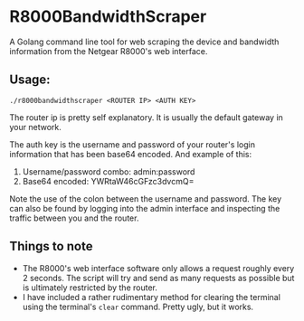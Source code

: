 # R8000BandwidthScraper

A Golang command line tool for web scraping the device and bandwidth information from the Netgear R8000's web interface.

## Usage:

`./r8000bandwidthscraper <ROUTER IP> <AUTH KEY>`

The router ip is pretty self explanatory. It is usually the default gateway in your network.

The auth key is the username and password of your router's login information that has been base64 encoded. And example
of this:

1. Username/password combo: admin:password
2. Base64 encoded: YWRtaW46cGFzc3dvcmQ=

Note the use of the colon between the username and password. The key can also be found by logging into the admin
interface and inspecting the traffic between you and the router.

## Things to note

 - The R8000's web interface software only allows a request roughly every 2 seconds. The script will try and send as
 many requests as possible but is ultimately restricted by the router.
 - I have included a rather rudimentary method for clearing the terminal using the terminal's `clear` command. Pretty
  ugly, but it works.

